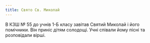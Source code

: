 ```yaml
---
title: Свято Св. Миколай
---
```


В КЗШ № 55 до учнів 1-Б класу завітав Святий Миколай і його помічники. Він приніс дітям солодощі. Учні співали йому пісні та розповідали вірші.

<slideshow id="_/72157649823768422" />

